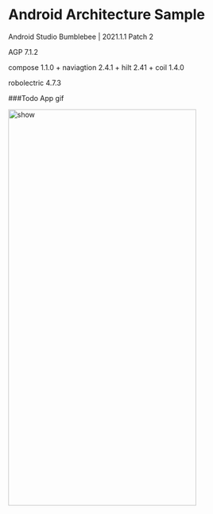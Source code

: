 # Android Architecture Sample

Android Studio Bumblebee | 2021.1.1 Patch 2

AGP 7.1.2

compose 1.1.0 + naviagtion 2.4.1 + hilt 2.41 + coil 1.4.0

robolectric 4.7.3

###Todo App gif


<img src="/screenshots/todo.gif" alt="show" width="378" height="798" />


